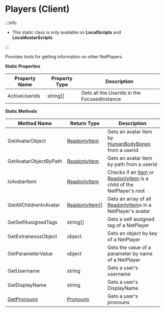 # Players (Client)

:::info

+ This static class is only available on **LocalScripts** and **LocalAvatarScripts**

:::

Provides tools for getting information on other NetPlayers.

**Static Properties**

Property Name | Property Type | Description
--- | --- | ---
ActiveUserIds | string[] | Gets all the UserIds in the FocusedInstance

**Static Methods**

Method Name | Return Type | Description
--- | --- | ---
GetAvatarObject | [ReadonlyItem](../readonlyitem/index.md) | Gets an avatar item by [HumanBodyBones](../humanbodybones/index.md) from a userid
GetAvatarObjectByPath | [ReadonlyItem](../readonlyitem/index.md) | Gets an avatar item by path from a userid
IsAvatarItem | [ReadonlyItem](../readonlyitem/index.md) | Checks if an [Item](../item/index.md) or [ReadonlyItem](../readonlyitem/index.md) is a child of the NetPlayer's root
GetAllChildrenInAvatar | [ReadonlyItem](../readonlyitem/index.md)[] | Gets an array of all [ReadonlyItem](../readonlyitem/index.md)s in a NetPlayer's avatar
GetSelfAssignedTags | string[] | Gets a self assigned tag of a NetPlayer
GetExtraneousObject | object | Gets an object by key of a NetPlayer
GetParameterValue | object | Gets the value of a parameter by name of a NetPlayer
GetUsername | string | Gets a user's username
GetDisplayName | string | Gets a user's DisplayName
[GetPronouns](getpronouns.md) | [Pronouns](../pronouns/index.md) | Gets a user's pronouns